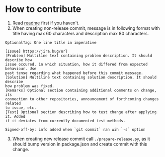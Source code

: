 # How to contribute

1. Read [readme](../README.md) first if you haven't.
2. When creating non-release commit, message is in following format with title having max 60
characters and description max 80 characters.
```
OptionalTag: One line title in imperative

[Issue] https://jira.bug/url
[Problem] Multiline text containing problem description. It should describe how
issue occured, in which situation, how it differed from expected behaviour. Use
past tense regarding what happened before this commit message.
[Solution] Multiline text containing solution description. It should describe
how problem was fixed.
[Remarks] Optional section containing additional comments on change, its
connection to other repositories, announcement of forthcoming changes related
to issue, etc.
[Test] Optional section describing how to test change after applying it. Added
if it deviates from currently documented test methods.

Signed-off-by: info added when `git commit` ran wih `-s` option
```
3. When creating new release commit call `./prepare-release.py`, as it should bump version
in package.json and create commit with this change.
